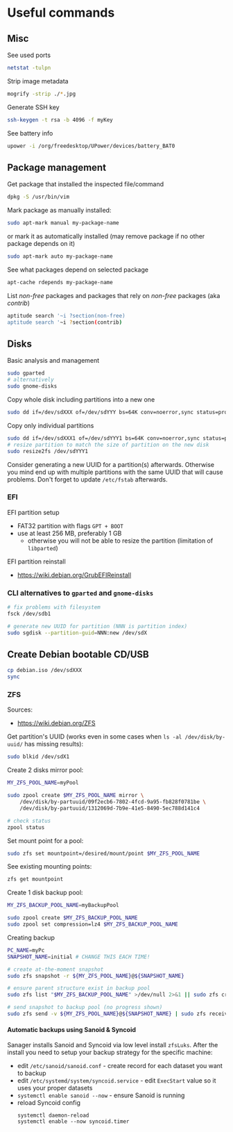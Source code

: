 # Useful commands

## Misc
See used ports
```sh
netstat -tulpn
```

Strip image metadata
```sh
mogrify -strip ./*.jpg
```

Generate SSH key
```sh
ssh-keygen -t rsa -b 4096 -f myKey
```

See battery info
```sh
upower -i /org/freedesktop/UPower/devices/battery_BAT0
```

## Package management

Get package that installed the inspected file/command
```sh
dpkg -S /usr/bin/vim
```

Mark package as manually installed:
```sh
sudo apt-mark manual my-package-name
```
or mark it as automatically installed (may remove package if no other package depends on it)
```sh
sudo apt-mark auto my-package-name
```

See what packages depend on selected package
```sh
apt-cache rdepends my-package-name
```

List *non-free* packages and packages that rely on *non-free* packages (aka *contrib*)
```sh
aptitude search '~i ?section(non-free)
aptitude search '~i ?section(contrib)
```

## Disks

Basic analysis and management
```sh
sudo gparted
# alternatively
sudo gnome-disks
```

Copy whole disk including partitions into a new one
```sh
sudo dd if=/dev/sdXXX of=/dev/sdYYY bs=64K conv=noerror,sync status=progress
```

Copy only individual partitions
```sh
sudo dd if=/dev/sdXXX1 of=/dev/sdYYY1 bs=64K conv=noerror,sync status=progress
# resize partition to match the size of partition on the new disk
sudo resize2fs /dev/sdYYY1
```
Consider generating a new UUID for a partition(s) afterwards. Otherwise you mind end up with multiple partitions
with the same UUID that will cause problems. Don't forget to update `/etc/fstab` afterwards.

### EFI

EFI partition setup
- FAT32 partition with flags `GPT + BOOT`
- use at least 256 MB, preferably 1 GB
    - otherwise you will not be able to resize the partition (limitation of `libparted`)

EFI partition reinstall
- https://wiki.debian.org/GrubEFIReinstall

### CLI alternatives to `gparted` and `gnome-disks`
```sh
# fix problems with filesystem
fsck /dev/sdb1

# generate new UUID for partition (NNN is partition index)
sudo sgdisk --partition-guid=NNN:new /dev/sdX
```

## Create Debian bootable CD/USB
```sh
cp debian.iso /dev/sdXXX
sync
```

### ZFS
Sources:
- https://wiki.debian.org/ZFS

Get partition's UUID (works even in some cases when `ls -al /dev/disk/by-uuid/` has missing results):
```sh
sudo blkid /dev/sdX1
```

Create 2 disks mirror pool:
```sh
MY_ZFS_POOL_NAME=myPool

sudo zpool create $MY_ZFS_POOL_NAME mirror \
    /dev/disk/by-partuuid/09f2ecb6-7802-4fcd-9a95-fb828f0781be \
    /dev/disk/by-partuuid/1312069d-7b9e-41e5-8490-5ec788d141c4

# check status
zpool status
```

Set mount point for a pool:
```sh
sudo zfs set mountpoint=/desired/mount/point $MY_ZFS_POOL_NAME
```

See existing mounting points:
```sh
zfs get mountpoint
```

Create 1 disk backup pool:
```sh
MY_ZFS_BACKUP_POOL_NAME=myBackupPool

sudo zpool create $MY_ZFS_BACKUP_POOL_NAME
sudo zpool set compression=lz4 $MY_ZFS_BACKUP_POOL_NAME
```

Creating backup
```sh
PC_NAME=myPc
SNAPSHOT_NAME=initial # CHANGE THIS EACH TIME!

# create at-the-moment snapshot
sudo zfs snapshot -r ${MY_ZFS_POOL_NAME}@${SNAPSHOT_NAME}

# ensure parent structure exist in backup pool
sudo zfs list "$MY_ZFS_BACKUP_POOL_NAME" >/dev/null 2>&1 || sudo zfs create -p "$MY_ZFS_BACKUP_POOL_NAME"

# send snapshot to backup pool (no progress shown)
sudo zfs send -v ${MY_ZFS_POOL_NAME}@${SNAPSHOT_NAME} | sudo zfs receive $MY_ZFS_BACKUP_POOL_NAME/Backups/$PC_NAME/$MY_ZFS_POOL_NAME
```

#### Automatic backups using Sanoid & Syncoid

Sanager installs Sanoid and Syncoid via low level install `zfsLuks`. After the install you need to setup your backup
strategy for the specific machine:
- edit `/etc/sanoid/sanoid.conf` - create record for each dataset you want to backup
- edit `/etc/systemd/system/syncoid.service` - edit `ExecStart` value so it uses your proper datasets
- `systemctl enable sanoid --now` - ensure Sanoid is running
- reload Syncoid config
    ```
    systemctl daemon-reload
    systemctl enable --now syncoid.timer
    ```
